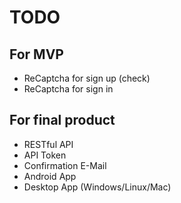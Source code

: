 # TODO 

## For MVP 

* ReCaptcha for sign up (check)
* ReCaptcha for sign in 

## For final product 

* RESTful API 
* API Token 
* Confirmation E-Mail 
* Android App 
* Desktop App (Windows/Linux/Mac)